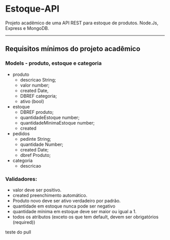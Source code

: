 # Estoque-API
Projeto acadêmico de uma API REST para estoque de produtos.
Node.Js, Express e MongoDB.

---
## Requisitos mínimos do projeto acadêmico

### Models - produto, estoque e categoria
- produto 
  - descricao String;
  - valor number;
  - created Date, 
  - DBREF categoria;
  - ativo (bool)
- estoque 
  - DBREF produto;
  - quantidadeEstoque number;
  - quantidadeMinimaEstoque number;
  - created
- pedidos
  - pedinte String;
  - quantidade Number;
  - created Date;
  - dbref Produto;
- categoria 
  - descricao


### Validadores: 

  - valor deve ser positivo. 
  - created preenchimento automático. 
  - Produto novo deve ser ativo verdadeiro por padrão.
  - quantidade em estoque nunca pode ser negativo
  - quantidade mínima em estoque deve ser maior ou igual a 1.
  - todos os atributos (exceto os que tem default, devem ser obrigatórios (required))

teste do pull 